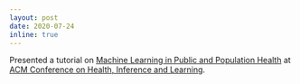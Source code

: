 ```yaml
---
layout: post
date: 2020-07-24 
inline: true
---
```


Presented a tutorial on [Machine Learning in Public and Population Health](https://chunaralab.github.io/MLPH/) at [ACM Conference on Health, Inference and Learning](https://www.chilconference.org/tutorial_b.html).